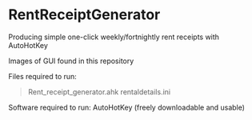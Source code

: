 # RentReceiptGenerator
Producing simple one-click weekly/fortnightly rent receipts with AutoHotKey

Images of GUI found in this repository

Files required to run:
> Rent_receipt_generator.ahk
> rentaldetails.ini

Software required to run:
AutoHotKey (freely downloadable and usable)
